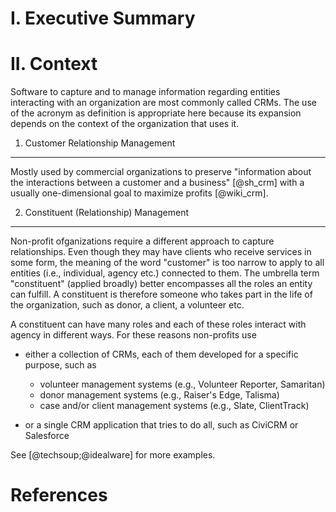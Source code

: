 I. Executive Summary
====================

II. Context
===========
Software to capture and to manage information regarding entities interacting with an organization are most commonly called CRMs. The use of the acronym as definition is appropriate here because its expansion depends on the context of the organization that uses it.

1. Customer Relationship Management
-----------------------------------

Mostly used by commercial organizations to preserve "information about the interactions between a customer and a business" [@sh_crm] with a usually one-dimensional goal to maximize profits [@wiki_crm].

2. Constituent (Relationship) Management
-------------------------------------------------------------------------

Non-profit ofganizations require a different approach to capture relationships. Even though they may have clients who receive services in some form, the meaning of the word "customer" is too narrow to apply to all entities (i.e., individual, agency etc.) connected to them. The umbrella term "constituent" (applied broadly) better encompasses all the roles an entity can fulfill. A constituent is therefore someone who takes part in the life of the organization, such as donor, a client, a volunteer etc.

A constituent can have many roles and each of these roles interact with agency in different ways. For these reasons non-profits use

* either a collection of CRMs, each of them developed for a specific purpose, such as

    + volunteer management systems (e.g., Volunteer Reporter, Samaritan)
    + donor management systems (e.g., Raiser's Edge, Talisma)
    + case and/or client management systems (e.g., Slate, ClientTrack)

* or a single CRM application that tries to do all, such as CiviCRM or Salesforce

See [@techsoup;@idealware] for more examples.

References
==========
